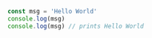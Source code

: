 ```js /Hello/
const msg = 'Hello World'
console.log(msg)
console.log(msg) // prints Hello World
```
